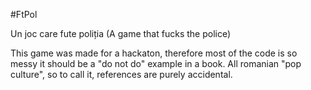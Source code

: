 #FtPol

Un joc care fute poliția (A game that fucks the police)

This game was made for a hackaton, therefore most of the code is so messy it should be a "do not do" example in a book. 
All romanian "pop culture", so to call it, references are purely accidental.

